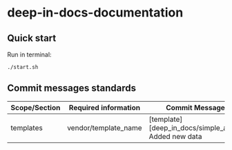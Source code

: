 # deep-in-docs-documentation


## Quick start

Run in terminal: 

```
./start.sh
```

## Commit messages standards

| Scope/Section | Required information | Commit Message                                       |
|---------------|----------------------|------------------------------------------------------|
| templates     | vendor/template_name | [template][deep_in_docs/simple_audit] Added new data |

